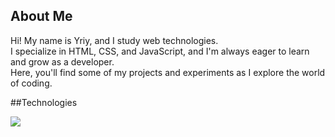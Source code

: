 ## About Me
Hi! My name is Yriy, and I study web technologies.  
I specialize in HTML, CSS, and JavaScript, and I'm always eager to learn and grow as a developer.  
Here, you'll find some of my projects and experiments as I explore the world of coding.

##Technologies

<img src="https://img.shields.io/badge/HTML-black?style=for-the-badge&logo=HTML5%&logoColor=white"/>

